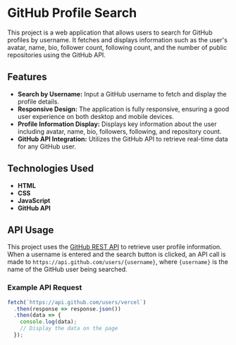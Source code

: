 # GitHub Profile Search

This project is a web application that allows users to search for GitHub profiles by username. It fetches and displays information such as the user's avatar, name, bio, follower count, following count, and the number of public repositories using the GitHub API.

## Features

- **Search by Username:** Input a GitHub username to fetch and display the profile details.
- **Responsive Design:** The application is fully responsive, ensuring a good user experience on both desktop and mobile devices.
- **Profile Information Display:** Displays key information about the user including avatar, name, bio, followers, following, and repository count.
- **GitHub API Integration:** Utilizes the GitHub API to retrieve real-time data for any GitHub user.

## Technologies Used

- **HTML**
- **CSS**
- **JavaScript**
- **GitHub API**

## API Usage

This project uses the [GitHub REST API](https://docs.github.com/en/rest) to retrieve user profile information. When a username is entered and the search button is clicked, an API call is made to `https://api.github.com/users/{username}`, where `{username}` is the name of the GitHub user being searched.

### Example API Request

```javascript
fetch(`https://api.github.com/users/vercel`)
  .then(response => response.json())
  .then(data => {
    console.log(data);
    // Display the data on the page
  });
